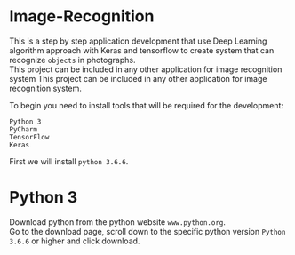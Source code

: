 # Image-Recognition

This is a step by step application development that use Deep Learning algorithm approach with Keras and tensorflow to create system that can recognize `objects` in photographs.  
This project can be included in any other application for image recognition system
This project can be included in any other application for image recognition system.

To begin you need to install tools that will be required for the development:
```
Python 3
PyCharm
TensorFlow
Keras
```
First we will install `python 3.6.6`.
# Python 3
Download python from the python website `www.python.org`.<br/>
Go to the download page, scroll down to the specific python version `Python 3.6.6` or higher and click download.

